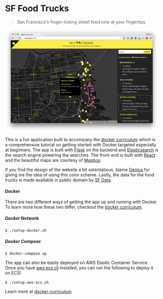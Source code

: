SF Food Trucks
===

> San Francisco's finger-licking street food now at your fingertips.

![img](shot.png)

This is a fun application built to accompany the [docker curriculum](http://prakhar.me/docker-curriculum) which is a comprehensive tutorial on getting started with Docker targeted especially at beginners. The app is built with [Flask](http://flask.pocoo.org/) on the backend and [Elasticsearch](http://elastic.co/) is the search engine powering the searches. The front-end is built with [React](http://facebook.github.io/react/) and the beautiful maps are courtesy of [Mapbox](https://www.mapbox.com/).

If you find the design of the website a bit ostentatious, blame [Genius](http://genius.com) for giving me the idea of using this color scheme.  Lastly, the data for the food trucks is made available in public domain by [SF Data](https://data.sfgov.org/Economy-and-Community/Mobile-Food-Facility-Permit/rqzj-sfat).

#### Docker

There are two different ways of getting the app up and running with Docker. To learn more how these two differ, checkout the [docker curriculum](http://prakhar.me/docker-curriculum).

##### Docker Network
```
$ ./setup-docker.sh
```

##### Docker Compose
```
$ docker-compose up
```

The app can also be easily deployed on AWS Elastic Container Service. Once you have [aws ecs cli](http://docs.aws.amazon.com/AmazonECS/latest/developerguide/ECS_CLI_installation.html) installed, you can run the following to deploy it on ECS!
```
$ ./setup-aws-ecs.sh
```

Learn more at [docker-curriculum](http://prakhar.me/docker-curriculum)
